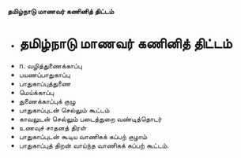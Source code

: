 **தமிழ்நாடு மாணவர் கணினித் திட்டம்**
- # தமிழ்நாடு மாணவர் கணினித் திட்டம்
- n. வழித்துணைக்காப்பு
- பயணப்பாதுகாப்பு
- பாதுகாப்புத்துணை
- மெய்க்காப்பு
- துணைக்காப்புக் குழு
- பாதுகாப்புடன் செல்லும் கூட்டம்
- காவலுடன் செல்லும் படைத்துறை வண்டித்தொடர்
- உணவுச் சாதனத் திரள்
- பாதுகாப்புடன் கூடிய வாணிகக் கப்பற் குழாம்
- பாதுகாப்புத் திறன் வாய்ந்த வாணிகக் கப்பற் கூட்டம்.

